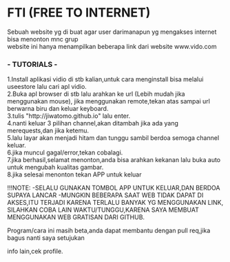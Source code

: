 <h1>FTI (FREE TO INTERNET)</h1>
Sebuah website yg di buat agar user darimanapun yg mengakses internet bisa menonton mnc grup<br>
website ini hanya menampilkan beberapa link dari website www.vido.com<br>


<h3>- TUTORIALS -</h3>
<p>1.Install aplikasi vidio di stb kalian,untuk cara menginstall bisa
  melalui useestore lalu cari apl vidio.<br>
2.Buka apl browser di stb lalu arahkan ke url (Lebih mudah jika menggunakan mouse),
  jika menggunakan remote,tekan atas sampai url berwarna biru dan keluar keyboard.<br>
3.tulis "http://jiwatomo.github.io" lalu enter.<br>
4.nanti keluar 3 pilihan channel,akan ditambah jika ada yang merequests,dan jika ketemu.<br>
5.lalu layar akan menjadi hitam dan tunggu sambil berdoa semoga channel keluar.<br>
6.jika muncul gagal/error,tekan cobalagi.<br>
7.jika berhasil,selamat menonton,anda bisa arahkan kekanan lalu buka auto untuk mengubah kualitas gambar.<br>
8.jika selesai menonton tekan APP untuk keluar</p>

!!!NOTE:
-SELALU GUNAKAN TOMBOL APP UNTUK KELUAR,DAN BERDOA SUPAYA LANCAR
-MUNGKIN BEBERAPA SAAT WEB TIDAK DAPAT DI AKSES,ITU TERJADI KARENA TERLALU BANYAK YG MENGGUNAKAN LINK,
 SILAHKAN COBA LAIN WAKTU/TUNGGU,KARENA SAYA MEMBUAT MENGGUNAKAN WEB GRATISAN DARI GITHUB.


Program/cara ini masih beta,anda dapat membantu dengan pull req,jika bagus nanti saya setujukan

info lain,cek profile.
